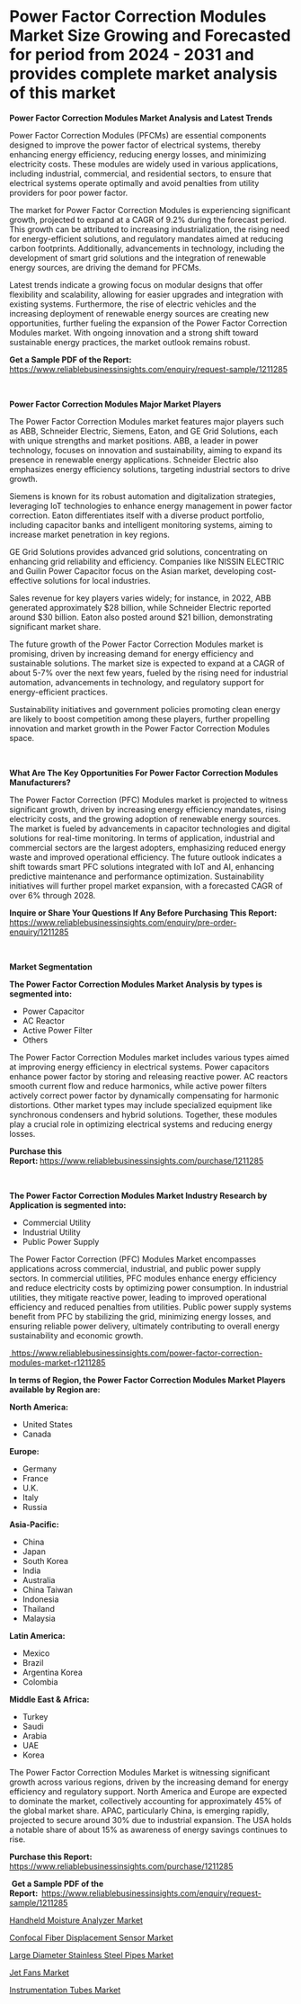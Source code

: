<p><h1>Power Factor Correction Modules Market Size Growing and Forecasted for period from 2024 - 2031 and provides complete market analysis of this market</h1></p><p><strong>Power Factor Correction Modules Market Analysis and Latest Trends</strong></p>
<p><p>Power Factor Correction Modules (PFCMs) are essential components designed to improve the power factor of electrical systems, thereby enhancing energy efficiency, reducing energy losses, and minimizing electricity costs. These modules are widely used in various applications, including industrial, commercial, and residential sectors, to ensure that electrical systems operate optimally and avoid penalties from utility providers for poor power factor.</p><p>The market for Power Factor Correction Modules is experiencing significant growth, projected to expand at a CAGR of 9.2% during the forecast period. This growth can be attributed to increasing industrialization, the rising need for energy-efficient solutions, and regulatory mandates aimed at reducing carbon footprints. Additionally, advancements in technology, including the development of smart grid solutions and the integration of renewable energy sources, are driving the demand for PFCMs. </p><p>Latest trends indicate a growing focus on modular designs that offer flexibility and scalability, allowing for easier upgrades and integration with existing systems. Furthermore, the rise of electric vehicles and the increasing deployment of renewable energy sources are creating new opportunities, further fueling the expansion of the Power Factor Correction Modules market. With ongoing innovation and a strong shift toward sustainable energy practices, the market outlook remains robust.</p></p>
<p><strong>Get a Sample PDF of the Report:&nbsp;</strong> <a href="https://www.reliablebusinessinsights.com/enquiry/request-sample/1211285?utm_campaign=1094&utm_medium=2&utm_source=Github&utm_content=ia&utm_term=05102024&utm_id=power-factor-correction-modules">https://www.reliablebusinessinsights.com/enquiry/request-sample/1211285</a></p>
<p>&nbsp;</p>
<p><strong>Power Factor Correction Modules Major Market Players</strong></p>
<p><p>The Power Factor Correction Modules market features major players such as ABB, Schneider Electric, Siemens, Eaton, and GE Grid Solutions, each with unique strengths and market positions. ABB, a leader in power technology, focuses on innovation and sustainability, aiming to expand its presence in renewable energy applications. Schneider Electric also emphasizes energy efficiency solutions, targeting industrial sectors to drive growth.</p><p>Siemens is known for its robust automation and digitalization strategies, leveraging IoT technologies to enhance energy management in power factor correction. Eaton differentiates itself with a diverse product portfolio, including capacitor banks and intelligent monitoring systems, aiming to increase market penetration in key regions.</p><p>GE Grid Solutions provides advanced grid solutions, concentrating on enhancing grid reliability and efficiency. Companies like NISSIN ELECTRIC and Guilin Power Capacitor focus on the Asian market, developing cost-effective solutions for local industries.</p><p>Sales revenue for key players varies widely; for instance, in 2022, ABB generated approximately $28 billion, while Schneider Electric reported around $30 billion. Eaton also posted around $21 billion, demonstrating significant market share.</p><p>The future growth of the Power Factor Correction Modules market is promising, driven by increasing demand for energy efficiency and sustainable solutions. The market size is expected to expand at a CAGR of about 5-7% over the next few years, fueled by the rising need for industrial automation, advancements in technology, and regulatory support for energy-efficient practices.</p><p>Sustainability initiatives and government policies promoting clean energy are likely to boost competition among these players, further propelling innovation and market growth in the Power Factor Correction Modules space.</p></p>
<p>&nbsp;</p>
<p><strong>What Are The Key Opportunities For Power Factor Correction Modules Manufacturers?</strong></p>
<p><p>The Power Factor Correction (PFC) Modules market is projected to witness significant growth, driven by increasing energy efficiency mandates, rising electricity costs, and the growing adoption of renewable energy sources. The market is fueled by advancements in capacitor technologies and digital solutions for real-time monitoring. In terms of application, industrial and commercial sectors are the largest adopters, emphasizing reduced energy waste and improved operational efficiency. The future outlook indicates a shift towards smart PFC solutions integrated with IoT and AI, enhancing predictive maintenance and performance optimization. Sustainability initiatives will further propel market expansion, with a forecasted CAGR of over 6% through 2028.</p></p>
<p><strong>Inquire or Share Your Questions If Any Before Purchasing This Report:</strong> <a href="https://www.reliablebusinessinsights.com/enquiry/pre-order-enquiry/1211285?utm_campaign=1094&utm_medium=2&utm_source=Github&utm_content=ia&utm_term=05102024&utm_id=power-factor-correction-modules">https://www.reliablebusinessinsights.com/enquiry/pre-order-enquiry/1211285</a></p>
<p>&nbsp;</p>
<p><strong>Market Segmentation</strong></p>
<p><strong>The Power Factor Correction Modules Market Analysis by types is segmented into:</strong></p>
<p><ul><li>Power Capacitor</li><li>AC Reactor</li><li>Active Power Filter</li><li>Others</li></ul></p>
<p><p>The Power Factor Correction Modules market includes various types aimed at improving energy efficiency in electrical systems. Power capacitors enhance power factor by storing and releasing reactive power. AC reactors smooth current flow and reduce harmonics, while active power filters actively correct power factor by dynamically compensating for harmonic distortions. Other market types may include specialized equipment like synchronous condensers and hybrid solutions. Together, these modules play a crucial role in optimizing electrical systems and reducing energy losses.</p></p>
<p><strong>Purchase this Report:&nbsp;</strong><a href="https://www.reliablebusinessinsights.com/purchase/1211285?utm_campaign=1094&utm_medium=2&utm_source=Github&utm_content=ia&utm_term=05102024&utm_id=power-factor-correction-modules">https://www.reliablebusinessinsights.com/purchase/1211285</a></p>
<p>&nbsp;</p>
<p><strong>The Power Factor Correction Modules Market Industry Research by Application is segmented into:</strong></p>
<p><ul><li>Commercial Utility</li><li>Industrial Utility</li><li>Public Power Supply</li></ul></p>
<p><p>The Power Factor Correction (PFC) Modules Market encompasses applications across commercial, industrial, and public power supply sectors. In commercial utilities, PFC modules enhance energy efficiency and reduce electricity costs by optimizing power consumption. In industrial utilities, they mitigate reactive power, leading to improved operational efficiency and reduced penalties from utilities. Public power supply systems benefit from PFC by stabilizing the grid, minimizing energy losses, and ensuring reliable power delivery, ultimately contributing to overall energy sustainability and economic growth.</p></p>
<p><a href="https://www.reliablebusinessinsights.com/power-factor-correction-modules-market-r1211285?utm_campaign=1094&utm_medium=2&utm_source=Github&utm_content=ia&utm_term=05102024&utm_id=power-factor-correction-modules">&nbsp;https://www.reliablebusinessinsights.com/power-factor-correction-modules-market-r1211285</a></p>
<p><strong>In terms of Region, the Power Factor Correction Modules Market Players available by Region are:</strong></p>
<p>
    <p> <strong> North America: </strong>
        <ul>
            <li>United States</li>
            <li>Canada</li>
        </ul>
        </p> 
    <p> <strong> Europe: </strong>
        <ul>
            <li>Germany</li>
            <li>France</li>
            <li>U.K.</li>
            <li>Italy</li>
            <li>Russia</li>
        </ul>
        </p> 
    <p> <strong> Asia-Pacific: </strong>
        <ul>
            <li>China</li>
            <li>Japan</li>
            <li>South Korea</li>
            <li>India</li>
            <li>Australia</li>
            <li>China Taiwan</li>
            <li>Indonesia</li>
            <li>Thailand</li>
            <li>Malaysia</li>
        </ul>
        </p> 
    <p> <strong> Latin America: </strong>
        <ul>
            <li>Mexico</li>
            <li>Brazil</li>
            <li>Argentina Korea</li>
            <li>Colombia</li>
        </ul>
        </p> 
    <p> <strong> Middle East & Africa: </strong>
        <ul>
            <li>Turkey</li>
            <li>Saudi</li>
            <li>Arabia</li>
            <li>UAE</li>
            <li>Korea</li>
        </ul>
    </p>
    </p>
<p><p>The Power Factor Correction Modules Market is witnessing significant growth across various regions, driven by the increasing demand for energy efficiency and regulatory support. North America and Europe are expected to dominate the market, collectively accounting for approximately 45% of the global market share. APAC, particularly China, is emerging rapidly, projected to secure around 30% due to industrial expansion. The USA holds a notable share of about 15% as awareness of energy savings continues to rise.</p></p>
<p><strong>Purchase this Report: </strong><a href="https://www.reliablebusinessinsights.com/purchase/1211285?utm_campaign=1094&utm_medium=2&utm_source=Github&utm_content=ia&utm_term=05102024&utm_id=power-factor-correction-modules">https://www.reliablebusinessinsights.com/purchase/1211285</a></p>
<p>&nbsp;<strong>Get a Sample PDF of the Report:&nbsp;&nbsp;</strong><a href="https://www.reliablebusinessinsights.com/enquiry/request-sample/1211285?utm_campaign=1094&utm_medium=2&utm_source=Github&utm_content=ia&utm_term=05102024&utm_id=power-factor-correction-modules">https://www.reliablebusinessinsights.com/enquiry/request-sample/1211285</a></p>
<p><strong></strong></p>
<p><p><a href="https://www.linkedin.com/pulse/global-handheld-moisture-analyzer-market-trends-innovations-xaihe?utm_campaign=1094&utm_medium=2&utm_source=Github&utm_content=ia&utm_term=05102024&utm_id=power-factor-correction-modules">Handheld Moisture Analyzer Market</a></p><p><a href="https://issuu.com/reportprime-2/docs/confocal-fiber-displacement-sensor-_0fe67e89027a62?utm_campaign=1094&utm_medium=2&utm_source=Github&utm_content=ia&utm_term=05102024&utm_id=power-factor-correction-modules">Confocal Fiber Displacement Sensor Market</a></p><p><a href="https://github.com/SotoRodolfo12/Market-Research-Report-List-1/blob/main/large-diameter-stainless-steel-pipes-market.md?utm_campaign=1094&utm_medium=2&utm_source=Github&utm_content=ia&utm_term=05102024&utm_id=power-factor-correction-modules">Large Diameter Stainless Steel Pipes Market</a></p><p><a href="https://www.linkedin.com/pulse/market-forecasting-change-global-jet-fans-dynamics-978fe?utm_campaign=1094&utm_medium=2&utm_source=Github&utm_content=ia&utm_term=05102024&utm_id=power-factor-correction-modules">Jet Fans Market</a></p><p><a href="https://github.com/NathanColeman327/Market-Research-Report-List-1/blob/main/instrumentation-tubes-market.md?utm_campaign=1094&utm_medium=2&utm_source=Github&utm_content=ia&utm_term=05102024&utm_id=power-factor-correction-modules">Instrumentation Tubes Market</a></p></p>
